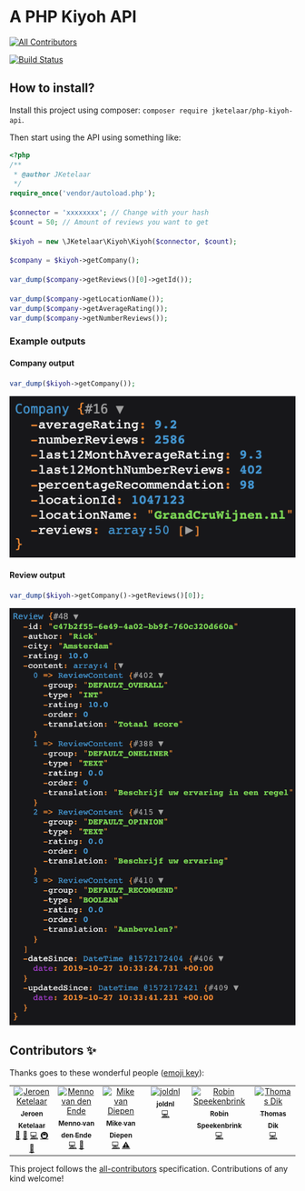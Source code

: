 # A PHP Kiyoh API
<!-- ALL-CONTRIBUTORS-BADGE:START - Do not remove or modify this section -->
[![All Contributors](https://img.shields.io/badge/all_contributors-6-orange.svg?style=flat-square)](#contributors-)
<!-- ALL-CONTRIBUTORS-BADGE:END -->
[![Build Status](https://travis-ci.com/JKetelaar/PHP-Kiyoh-API.svg?branch=master)](https://travis-ci.com/JKetelaar/PHP-Kiyoh-API)

## How to install?
Install this project using composer: `composer require jketelaar/php-kiyoh-api`.

Then start using the API using something like:

```php
<?php
/**
 * @author JKetelaar
 */
require_once('vendor/autoload.php');

$connector = 'xxxxxxxx'; // Change with your hash
$count = 50; // Amount of reviews you want to get

$kiyoh = new \JKetelaar\Kiyoh\Kiyoh($connector, $count);

$company = $kiyoh->getCompany();

var_dump($company->getReviews()[0]->getId());

var_dump($company->getLocationName());
var_dump($company->getAverageRating());
var_dump($company->getNumberReviews());
```

### Example outputs

#### Company output
```php
var_dump($kiyoh->getCompany());
```
![KiyOh Company PHP Dump](docs/company_dump.png)


#### Review output
```php
var_dump($kiyoh->getCompany()->getReviews()[0]);
```
![KiyOh Company PHP Dump](docs/review_dump.png)

## Contributors ✨

Thanks goes to these wonderful people ([emoji key](https://allcontributors.org/docs/en/emoji-key)):

<!-- ALL-CONTRIBUTORS-LIST:START - Do not remove or modify this section -->
<!-- prettier-ignore-start -->
<!-- markdownlint-disable -->
<table>
  <tbody>
    <tr>
      <td align="center" valign="top" width="14.28%"><a href="http://jketelaar.nl/"><img src="https://avatars0.githubusercontent.com/u/3681904?v=4?s=100" width="100px;" alt="Jeroen Ketelaar"/><br /><sub><b>Jeroen Ketelaar</b></sub></a><br /><a href="#maintenance-JKetelaar" title="Maintenance">🚧</a> <a href="https://github.com/JKetelaar/PHP-Kiyoh-API/pulls?q=is%3Apr+reviewed-by%3AJKetelaar" title="Reviewed Pull Requests">👀</a> <a href="https://github.com/JKetelaar/PHP-Kiyoh-API/commits?author=JKetelaar" title="Code">💻</a> <a href="#infra-JKetelaar" title="Infrastructure (Hosting, Build-Tools, etc)">🚇</a> <a href="#ideas-JKetelaar" title="Ideas, Planning, & Feedback">🤔</a></td>
      <td align="center" valign="top" width="14.28%"><a href="https://github.com/menno-ll"><img src="https://avatars0.githubusercontent.com/u/50165380?v=4?s=100" width="100px;" alt="Menno van den Ende"/><br /><sub><b>Menno van den Ende</b></sub></a><br /><a href="https://github.com/JKetelaar/PHP-Kiyoh-API/commits?author=menno-ll" title="Code">💻</a> <a href="#ideas-menno-ll" title="Ideas, Planning, & Feedback">🤔</a></td>
      <td align="center" valign="top" width="14.28%"><a href="http://mediadevs.nl"><img src="https://avatars3.githubusercontent.com/u/38211249?v=4?s=100" width="100px;" alt="Mike van Diepen"/><br /><sub><b>Mike van Diepen</b></sub></a><br /><a href="https://github.com/JKetelaar/PHP-Kiyoh-API/commits?author=mikevandiepen" title="Code">💻</a> <a href="https://github.com/JKetelaar/PHP-Kiyoh-API/commits?author=mikevandiepen" title="Tests">⚠️</a></td>
      <td align="center" valign="top" width="14.28%"><a href="https://github.com/joldnl"><img src="https://avatars.githubusercontent.com/u/4668261?v=4?s=100" width="100px;" alt="joldnl"/><br /><sub><b>joldnl</b></sub></a><br /><a href="https://github.com/JKetelaar/PHP-Kiyoh-API/commits?author=joldnl" title="Code">💻</a></td>
      <td align="center" valign="top" width="14.28%"><a href="http://www.kingsquare.nl/"><img src="https://avatars.githubusercontent.com/u/1492861?v=4?s=100" width="100px;" alt="Robin Speekenbrink"/><br /><sub><b>Robin Speekenbrink</b></sub></a><br /><a href="https://github.com/JKetelaar/PHP-Kiyoh-API/commits?author=fruitl00p" title="Code">💻</a></td>
      <td align="center" valign="top" width="14.28%"><a href="https://github.com/thomasdik1989"><img src="https://avatars.githubusercontent.com/u/7187261?v=4?s=100" width="100px;" alt="Thomas Dik"/><br /><sub><b>Thomas Dik</b></sub></a><br /><a href="https://github.com/JKetelaar/PHP-Kiyoh-API/commits?author=thomasdik1989" title="Code">💻</a></td>
    </tr>
  </tbody>
</table>

<!-- markdownlint-restore -->
<!-- prettier-ignore-end -->

<!-- ALL-CONTRIBUTORS-LIST:END -->

This project follows the [all-contributors](https://github.com/all-contributors/all-contributors) specification. Contributions of any kind welcome!